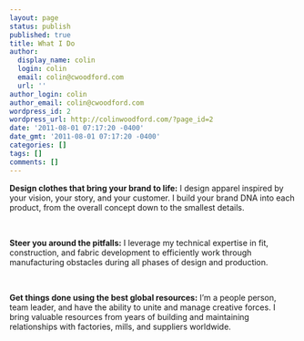 ```yaml
---
layout: page
status: publish
published: true
title: What I Do
author:
  display_name: colin
  login: colin
  email: colin@cwoodford.com
  url: ''
author_login: colin
author_email: colin@cwoodford.com
wordpress_id: 2
wordpress_url: http://colinwoodford.com/?page_id=2
date: '2011-08-01 07:17:20 -0400'
date_gmt: '2011-08-01 07:17:20 -0400'
categories: []
tags: []
comments: []
---
```


<div class = "gallery2">
<p><strong>Design clothes that bring your brand to life:</strong> I design apparel inspired by your vision, your story, and your customer. I build your brand DNA into each product, from the overall concept down to the smallest details.</p>
<br />
<p><strong>Steer you around the pitfalls:</strong> I leverage my technical expertise in fit, construction, and fabric development to efficiently work through manufacturing obstacles during all phases of design and production.</p>
<br />
<p><strong>Get things done using the best global resources:</strong> Iʼm a people person, team leader, and have the ability to unite and manage creative forces. I bring valuable resources from years of building and maintaining relationships with factories, mills, and suppliers worldwide.</p>
</div>
